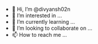 - 👋 Hi, I’m @divyansh02n
- 👀 I’m interested in ...
- 🌱 I’m currently learning ...
- 💞️ I’m looking to collaborate on ...
- 📫 How to reach me ...

<!---
divyansh02n/divyansh02n is a ✨ special ✨ repository because its `README.md` (this file) appears on your GitHub profile.
You can click the Preview link to take a look at your changes.
--->
